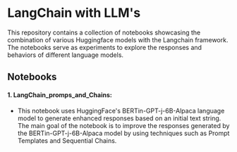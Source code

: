 # LangChain with LLM's
This repository contains a collection of notebooks showcasing the combination of various Huggingface models with the Langchain framework. The notebooks serve as experiments to explore the responses and behaviors of different language models.

## Notebooks

#### 1. LangChain_promps_and_Chains: 
* This notebook uses HuggingFace's BERTin-GPT-j-6B-Alpaca language model to generate enhanced responses based on an initial text string. The main goal of the notebook is to improve the responses generated by the BERTin-GPT-j-6B-Alpaca model by using techniques such as Prompt Templates and Sequential Chains.
